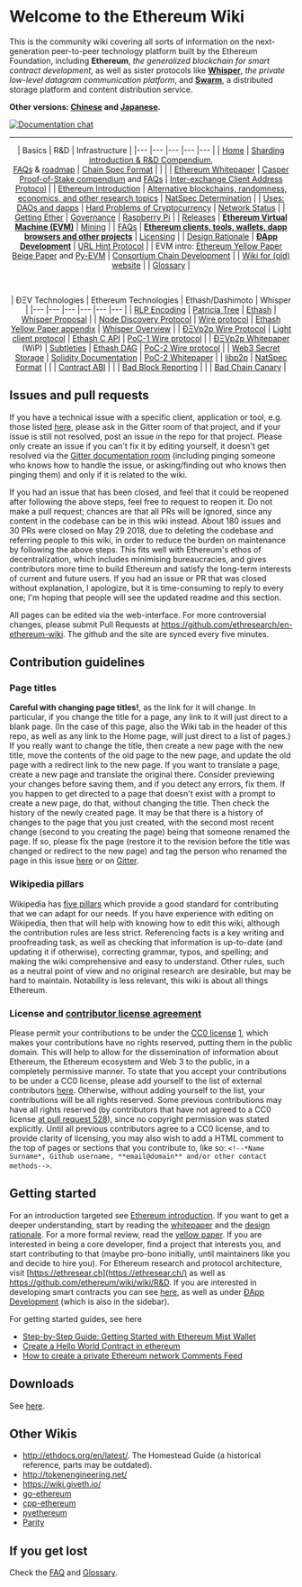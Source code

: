 <!-- TITLE: Home -->

# Welcome to the Ethereum Wiki 
This is the community wiki covering all sorts of information on the next-generation peer-to-peer technology platform built by the Ethereum Foundation, including **Ethereum**, _the generalized blockchain for smart contract development_, as well as sister protocols like **[Whisper](Whisper-pages)**, _the private low-level datagram communication platform_, and **[Swarm](http://swarm-gateways.net/bzz:/theswarm.eth/)**, a distributed storage platform and content distribution service.

**Other versions: [Chinese](https://zh.ethereum.wiki) and [Japanese](https://ja.ethereum.wiki).**

[![Documentation chat](https://img.shields.io/badge/gitter-Docs%20chat-4AB495.svg)](https://gitter.im/ethereum/documentation)

----

<div align="center">

| Basics  	|   R&D	| Infrastructure  	|
|---	|---	|---	|---	|---	|
| [Home](/)  	| [Sharding introduction & R&D Compendium](sharding-introduction-r-d-compendium),<br/>[FAQs](Sharding-FAQs) & [roadmap](Sharding-roadmap)  	| [Chain Spec Format](Ethereum-Chain-Spec-Format)  	|   	|   	|
|  [Ethereum Whitepaper](White-Paper) 	|  [Casper Proof-of-Stake compendium](Casper-Proof-of-Stake-compendium) and [FAQs](Proof-of-Stake-FAQs) 	| [Inter-exchange Client Address Protocol](inter-exchange-client-address-protocol-icap)  		|
| [Ethereum Introduction](Ethereum-introduction)  	| [Alternative blockchains, randomness,<br/>economics, and other research topics](Alternative-blockchains,-randomness,-economics,-and-other-research-topics)  	| [NatSpec Determination](NatSpec-Determination)  	|
| [Uses: DAOs and dapps](Decentralized-apps-(dapps)) | [Hard Problems of Cryptocurrency](Problems) | [Network Status](Network-Status) |
| [Getting Ether](Getting-Ether) | [Governance](Governance-compendium) | [Raspberry Pi](Raspberry-Pi-instructions) |
| [Releases](Releases) | **[Ethereum Virtual Machine (EVM)](Ethereum-Virtual-Machine-(EVM)-Awesome-List)** | [Mining](Mining) |
| [FAQs](FAQs) | **[Ethereum clients, tools, wallets, dapp<br/>browsers and other projects](Clients,-tools,-dapp-browsers,-wallets-and-other-projects)** | [Licensing](Licensing) |
| [Design Rationale](Design-Rationale) | **[ÐApp Development](%C3%90App-Development)** | [URL Hint Protocol](URL-Hint-Protocol) |
| EVM intro: [Ethereum Yellow Paper](https://ethereum.github.io/yellowpaper/paper.pdf) <br/> [Beige Paper](https://github.com/chronaeon/beigepaper) and [Py-EVM](https://github.com/ethereum/py-evm) | [Consortium Chain Development](Consortium-Chain-Development) | 
| [Wiki for (old) website](https://github.com/ethereum/ethereum.org/wiki) |
| [Glossary](Glossary) |

<br/>

| ÐΞV Technologies  	|   Ethereum Technologies	| Ethash/Dashimoto |  Whisper |
|---	|---	|---	|---	|---	|--- |
| [RLP Encoding](RLP) | [Patricia Tree](Patricia-Tree) | [Ethash](Ethash) | [Whisper Proposal](Whisper) |
| [Node Discovery Protocol](Node-discovery-protocol) |  [Wire protocol](Ethereum-Wire-Protocol) | [Ethash Yellow Paper appendix](https://ethereum.github.io/yellowpaper/paper.pdf#appendix.J) | [Whisper Overview](Whisper-Overview) |
| [ÐΞVp2p Wire Protocol](%C3%90%CE%9EVp2p-Wire-Protocol) | [Light client protocol](Light-client-protocol) | [Ethash C API](Ethash-C-API) | [PoC-1 Wire protocol](Whisper-Wire-Protocol) |
| [ÐΞVp2p Whitepaper](libp2p-Whitepaper) (WiP)  | [Subtleties](Subtleties) | [Ethash DAG](Ethash-DAG) | [PoC-2 Wire protocol](Whisper-PoC-2-Wire-Protocol) |
| [Web3 Secret Storage](Web3-Secret-Storage-Definition) | [Solidity Documentation](https://solidity.readthedocs.io/en/latest/) | [PoC-2 Whitepaper](Whisper-PoC-2-Protocol-Spec) |
| [libp2p](https://libp2p.io/) | [NatSpec Format](Ethereum-Natural-Specification-Format) |
| | [Contract ABI](Ethereum-Contract-ABI) | 
| | [Bad Block Reporting](Bad-Block-Reporting) | 
| |  [Bad Chain Canary](Bad-Chain-Canary) |

</div>



## Issues and pull requests

If you have a technical issue with a specific client, application or tool, e.g. those listed [here](Clients,-tools,-dapp-browsers,-wallets-and-other-projects), please ask in the Gitter room of that project, and if your issue is still not resolved, post an issue in the repo for that project. Please only create an issue if you can't fix it by editing yourself, it doesn't get resolved via the [Gitter documentation room](https://gitter.im/ethereum/documentation) (including pinging someone who knows how to handle the issue, or asking/finding out who knows then pinging them) and only if it is related to the wiki. 

If you had an issue that has been closed, and feel that it could be reopened after following the above steps, feel free to request to reopen it. Do not make a pull request; chances are that all PRs will be ignored, since any content in the codebase can be in this wiki instead. About 180 issues and 30 PRs were closed on May 29 2018, due to deleting the codebase and referring people to this wiki, in order to reduce the burden on maintenance by following the above steps. This fits well with Ethereum's ethos of decentralization, which includes minimising bureaucracies, and gives contributors more time to build Ethereum and satisfy the long-term interests of current and future users. If you had an issue or PR that was closed without explanation, I apologize, but it is time-consuming to reply to every one; I'm hoping that people will see the updated readme and this section.

All pages can be edited via the web-interface.  For more controversial changes, please submit Pull Requests at https://github.com/ethresearch/en-ethereum-wiki.  The github and the site are synced every five minutes.

## Contribution guidelines

### Page titles

**Careful with changing page titles!**, as the link for it will change. In particular, if you change the title for a page, any link to it will just direct to a blank page. (In the case of this page, also the Wiki tab in the header of this repo, as well as any link to the Home page, will just direct to a list of pages.) If you really want to change the title, then create a new page with the new title, move the contents of the old page to the new page, and update the old page with a redirect link to the new page. If you want to translate a page, create a new page and translate the original there. Consider previewing your changes before saving them, and if you detect any errors, fix them. If you happen to get directed to a page that doesn't exist with a prompt to create a new page, do that, without changing the title. Then check the history of the newly created page. It may be that there is a history of changes to the page that you just created, with the second most recent change (second to you creating the page) being that someone renamed the page. If so, please fix the page (restore it to the revision before the title was changed or redirect to the new page) and tag the person who renamed the page in this issue [here](https://github.com/ethereum/wiki/issues/591) or on [Gitter](https://gitter.im/ethereum/documentation).

### Wikipedia pillars

Wikipedia has [five pillars](https://en.wikipedia.org/wiki/Wikipedia:Five_pillars) which provide a good standard for contributing that we can adapt for our needs. If you have experience with editing on Wikipedia, then that will help with knowing how to edit this wiki, although the contribution rules are less strict. Referencing facts is a key writing and proofreading task, as well as checking that information is up-to-date (and updating it if otherwise), correcting grammar, typos, and spelling; and making the wiki comprehensive and easy to understand. Other rules, such as a neutral point of view and no original research are desirable, but may be hard to maintain. Notability is less relevant, this wiki is about all things Ethereum.


### License and [contributor license agreement](CC0-license#list-of-contributors)

Please permit your contributions to be under the [CC0 license](https://creativecommons.org/publicdomain/zero/1.0/legalcode) [1](https://creativecommons.org/share-your-work/public-domain/cc0/),  which makes your contributions have no rights reserved, putting them in the public domain. This will help to allow for the dissemination of information about Ethereum, the Ethereum ecosystem and Web 3 to the public, in a completely permissive manner. To state that you accept your contributions to be under a CC0 license, please add yourself to the list of external contributors [here](CC0-license#list-of-contributors). Otherwise, without adding yourself to the list, your contributions will be all rights reserved. Some previous contributions may have all rights reserved (by contributors that have not agreed to a CC0 license [at pull request 528](https://github.com/ethereum/wiki/pull/528)), since no copyright permission was stated explicitly. Until all previous contributors agree to a CC0 license, and to provide clarity of licensing, you may also wish to add a HTML comment to the top of pages or sections that you contribute to, like so: `<!--*Name Surname*, Github username, **email@domain** and/or other contact methods-->`. 

## Getting started

For an introduction targeted see [Ethereum introduction](/fundamentals/ethereum-introduction). If you want to get a deeper understanding, start by reading the [whitepaper](https://github.com/ethereum/wiki/wiki/White-Paper) and the [design rationale](https://github.com/ethereum/wiki/wiki/Design-Rationale). For a more formal review, read the [yellow paper](https://ethereum.github.io/yellowpaper/paper.pdf). If you are interested in being a core developer, find a project that interests you, and start contributing to that (maybe pro-bono initially, until maintainers like you and decide to hire you). For Ethereum research and protocol architecture, visit [https://ethresear.ch](https://ethresear.ch/) as well as https://github.com/ethereum/wiki/wiki/R&D. If you are interested in developing smart contracts you can see [here](https://en.wikipedia.org/wiki/Ethereum#Programming_languages), as well as under [ÐApp Development](https://github.com/ethereum/wiki/wiki/%C3%90App-Development) (which is also in the sidebar).

For getting started guides, see here

* [Step-by-Step Guide: Getting Started with Ethereum Mist Wallet](https://medium.com/@attores/step-by-step-guide-getting-started-with-ethereum-mist-wallet-772a3cc99af4)
* [Create a Hello World Contract in ethereum](https://www.ethereum.org/greeter)
* [How to create a private Ethereum network Comments Feed](https://omarmetwally.wordpress.com/2017/07/25/how-to-create-a-private-ethereum-network/)

## Downloads

See [here](Clients).

## Other Wikis

* http://ethdocs.org/en/latest/. The Homestead Guide (a historical reference, parts may be outdated).
* http://tokenengineering.net/
* https://wiki.giveth.io/
* [go-ethereum](https://github.com/ethereum/go-ethereum/wiki)
* [cpp-ethereum](http://www.ethdocs.org/en/latest/ethereum-clients/cpp-ethereum/index.html)
* [pyethereum](https://github.com/ethereum/pyethereum/wiki)
* [Parity](https://paritytech.github.io/wiki/)


## If you get lost

Check the [FAQ](FAQ) and [Glossary](Glossary).
